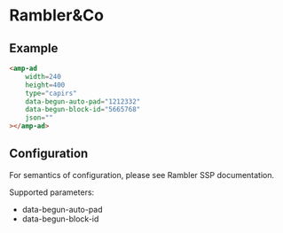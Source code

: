 <!---
Copyright 2015 The AMP HTML Authors. All Rights Reserved.

Licensed under the Apache License, Version 2.0 (the "License");
you may not use this file except in compliance with the License.
You may obtain a copy of the License at

      http://www.apache.org/licenses/LICENSE-2.0

Unless required by applicable law or agreed to in writing, software
distributed under the License is distributed on an "AS-IS" BASIS,
WITHOUT WARRANTIES OR CONDITIONS OF ANY KIND, either express or implied.
See the License for the specific language governing permissions and
limitations under the License.
-->

# Rambler&Co

## Example

```html
<amp-ad 
    width=240
    height=400
    type="capirs"
    data-begun-auto-pad="1212332"
    data-begun-block-id="5665768"
    json=""
></amp-ad>
```

## Configuration

For semantics of configuration, please see Rambler SSP documentation.

Supported parameters:

- data-begun-auto-pad
- data-begun-block-id
